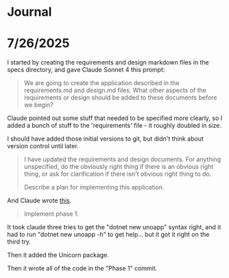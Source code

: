 # Journal

# 7/26/2025

I started by creating the requirements and design markdown files in the specs directory, and gave Claude Sonnet 4 this prompt:

> We are going to create the application described in the requirements.md and design.md files. What other aspects of the requirements or design should be added to these documents before we begin?

Claude pointed out some stuff that needed to be specified more clearly, so I added a bunch of stuff to the 'requirements' file - it roughly doubled in size.

I should have added those initial versions to git, but didn't think about version control until later.

> I have updated the requirements and design documents. For anything unspecified, do the obviously right thing if there is an obvious right thing, or ask for clarification if there isn't obvious right thing to do.
> 
> Describe a plan for implementing this application.

And Claude wrote [this](claude-plan.md).

> Implement phase 1.

It took claude three tries to get the "dotnet new unoapp" syntax right, and it had to run "dotnet new unoapp -h" to get help... but it got it right on the third try.

Then it added the Unicorn package.

Then it wrote all of the code in the "Phase 1" commit.


